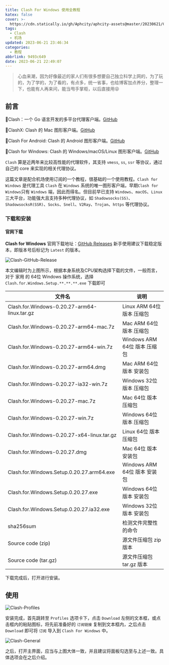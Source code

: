 ```yaml
---
title: Clash For Windows 使用全教程
katex: false
cover: >-
  https://cdn.statically.io/gh/Aphcity/aphcity-assets@master/20230621/Clash-Cover.71yhx8jsqmw0.webp
tags:
  - Clash
  - 机场
updated: 2023-06-21 23:46:34
categories:
  - 教程
abbrlink: 9493c649
date: 2023-06-21 22:49:07
---
```


> 心血来潮，因为好像最近的家人们有很多想要自己独立科学上网的，为了玩的，为了学的，为了看的，有点多，统一省事，也给博客加点养分，整理一下，也能有人再来问，能当甩手掌柜，以后直接用😝

## 前言

🚩Clash：一个 Go 语言开发的多平台代理客户端。[GitHub](https://github.com/Dreamacro/clash)

🚩ClashX: Clash 的 Mac 图形客户端。[GitHub](https://github.com/yichengchen/clashX)

🚩Clash For Android: Clash 的 Android 图形客户端。[GitHub](https://github.com/Kr328/ClashForAndroid)

🚩Clash for Windows: Clash 的 Windows/macOS/Linux 图形客户端。[GitHub](https://github.com/Fndroid/clash_for_windows_pkg)

`Clash` 算是近两年来比较高性能的代理软件，其支持 `vmess`, `ss`, `ssr` 等协议，通过自己的 core 来实现的相关代理协议。

这篇文章是配合机场使用订阅的一个教程，很基础的一个使用教程。`Clash for Windows` 是代理工具 `Clash` 在 `Windows` 系统的唯一图形客户端，早期`Clash for Windows`只有 `Windows` 端，因此而得名。但目前早已支持 `Windows`、`macOS`、`Linux` 三大平台，功能强大且支持多种代理协议，如 `Shadowsocks(SS)`、`ShadowsocksR(SSR)`、`Socks`、`Snell`、`V2Ray`、`Trojan`、`https` 等代理协议。

### 下载和安装

#### 官网下载

**Clash for Windows** 官网下载地址：[GitHub Releases](https://github.com/Fndroid/clash_for_windows_pkg/releases)
新手使用建议下载稳定版本，即版本号后标记为 `Latest` 的版本。

![Clash-GitHub-Release](https://cdn.statically.io/gh/Aphcity/aphcity-assets@master/20230621/Clash-GitHub-Release.hyq7qmc1zg8.webp)

本文编辑时为上图所示，根据本身系统及CPU架构选择下载的文件，一般而言，对于 家用 的 64位 Windows 操作系统，选择 `Clash.for.Windows.Setup.**.**.**.exe` 下载即可

| 文件名                                       | 说明                         |
| -------------------------------------------- | ---------------------------- |
| Clash.for.Windows-0.20.27-arm64-linux.tar.gz | Linux ARM 64位 版本 压缩包   |
| Clash.for.Windows-0.20.27-arm64-mac.7z       | Mac ARM 64位 版本 压缩包     |
| Clash.for.Windows-0.20.27-arm64-win.7z       | Windows ARM 64位 版本 压缩包 |
| Clash.for.Windows-0.20.27-arm64.dmg          | Mac ARM 64位 版本 安装包     |
| Clash.for.Windows-0.20.27-ia32-win.7z        | Windows 32位 版本 压缩包     |
| Clash.for.Windows-0.20.27-mac.7z             | Mac 64位 版本 压缩包         |
| Clash.for.Windows-0.20.27-win.7z             | Windows 64位 版本 压缩包     |
| Clash.for.Windows-0.20.27-x64-linux.tar.gz   | Linux 64位 版本 压缩包       |
| Clash.for.Windows-0.20.27.dmg                | Mac 64位 版本 安装包         |
| Clash.for.Windows.Setup.0.20.27.arm64.exe    | Windows ARM 64位 版本 安装包 |
| Clash.for.Windows.Setup.0.20.27.exe          | Windows 64位 版本 安装包     |
| Clash.for.Windows.Setup.0.20.27.ia32.exe     | Windows 32位 版本 安装包     |
| sha256sum                                    | 检测文件完整性的命令         |
| Source code (zip)                            | 源文件压缩包 zip 版本        |
| Source code (tar.gz)                         | 源文件压缩包 tar.gz 版本     |

下载完成后，打开进行安装。

## 使用

![Clash-Profiles](https://cdn.statically.io/gh/Aphcity/aphcity-assets@master/20230621/Clash-Profiles.5ixsnkb2fn40.webp)

安装完成，首先跳转至 `Profiles` 选项卡下，点击 `Download` 左侧的文本框，或点击框内的粘贴图标，将先前准备好的 `订阅链接` 复制到文本框内，之后点击 `Download` 即可将 `订阅` 导入到 `Clash For Windows` 中。

![Clash-General](https://cdn.statically.io/gh/Aphcity/aphcity-assets@master/20230621/Clash-General.5cp3n114zz00.webp)

之后，打开主界面，应当与上图大体一致，并且建议将面板勾选至与上述一致。具体选项会在之后介绍。

